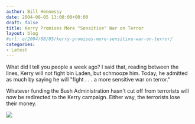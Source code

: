 ```yaml
---
author: Bill Hennessy
date: 2004-08-05 13:00:00+00:00
draft: false
title: Kerry Promises More "Sensitive" War on Terror
layout: blog
#url: e/2004/08/05/kerry-promises-more-sensitive-war-on-terror/
categories:
- Latest
---
```


What did I tell you people a week ago? I said that, reading between the lines, Kerry will not fight bin Laden, but schmooze him. Today, he admitted as much by saying he will "fight . . . a more sensitive war on terror."




Whatever funding the Bush Administration hasn't cut off from terrorists will now be redirected to the Kerry campaign. Either way, the terrorists lose their money.




![](https://blog.billhennessy.com/aggbug.aspx?PostID=654)

